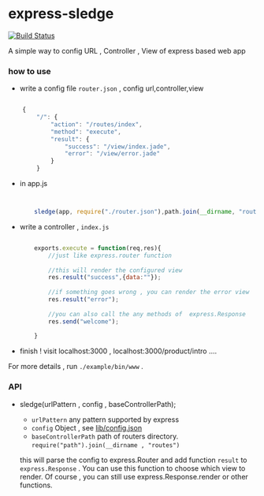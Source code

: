 # express-sledge

[![Build Status](https://travis-ci.org/mangix/express-sledge.svg?branch=master)](https://travis-ci.org/mangix/express-sledge)

A simple way to config URL , Controller , View of express based web app

### how to use

- write a config file `router.json` , config url,controller,view

```js

	{
    	"/": {
        	"action": "/routes/index",
        	"method": "execute",
        	"result": {
            	"success": "/view/index.jade",
            	"error": "/view/error.jade"
        	}
    	}

```

- in app.js 
 
	```js
	
	
		sledge(app, require("./router.json"),path.join(__dirname, "routes"));
	
	```
	
- write a controller , `index.js`

	```js
	
		exports.execute = function(req,res){
			//just like express.router function
			
			//this will render the configured view
			res.result("success",{data:""});
			
			//if something goes wrong , you can render the error view
			res.result("error");
			
			//you can also call the any methods of  express.Response
			res.send("welcome");
			
		}
	
	```

- finish ! visit localhost:3000 , localhost:3000/product/intro ....

For more details , run `./example/bin/www` .



### API

- sledge(urlPattern , config , baseControllerPath);

	- `urlPattern` any pattern supported by express
	- `config` Object , see [lib/config.json](./lib/config.json)
	- `baseControllerPath` path of routers directory. `require("path").join(__dirname , "routes")`
	
	this will parse the config to express.Router and add function `result` to `express.Response` . You can use this function to choose which view to render.  Of course , you can still use express.Response.render or other functions.


	

